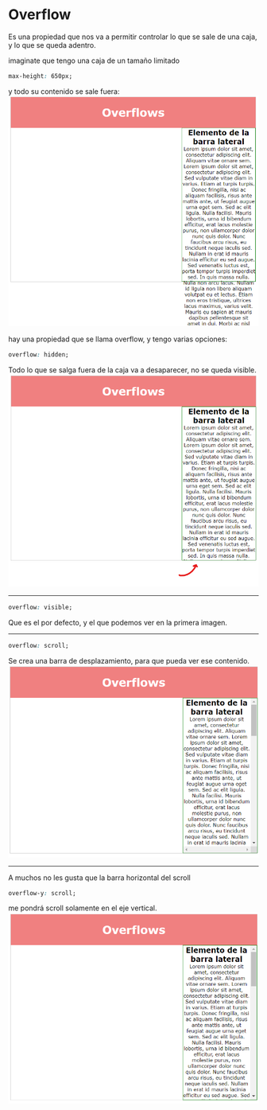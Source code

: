 # Overflow

Es una propiedad que nos va a permitir controlar lo que se sale de una caja, y lo que se queda adentro. 

imaginate que tengo una caja de un tamaño limitado

```css
max-height: 650px;
```
y todo su contenido se sale fuera:
![overflow-1](./overflows-1.png "overflow-desborda")

hay una propiedad que se llama overflow, y tengo varias opciones:

```css
overflow: hidden;
```
Todo lo que se salga fuera de la caja va a desaparecer, no se queda visible.
![overflow-hidden](./overflow-hidden.png "overflow-hidden")

___

```css
overflow: visible;
```
Que es el por defecto, y el que podemos ver en la primera imagen.

___


```css
overflow: scroll;
```
Se crea una barra de desplazamiento, para que pueda ver ese contenido.
![overflow-scroll](./overflow-scroll.png "overflow-scroll")

___

A muchos no les gusta que la barra horizontal del scroll 
```css
overflow-y: scroll;
```
me pondrá scroll solamente en el eje vertical.
![overflow-scroll-y](./overflow-scroll-y.png "overflow-scroll-y")
